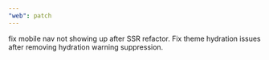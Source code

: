 ```yaml
---
"web": patch
---
```


fix mobile nav not showing up after SSR refactor. Fix theme hydration issues after removing hydration warning suppression.

